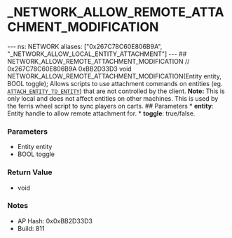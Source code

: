 # _NETWORK_ALLOW_REMOTE_ATTACHMENT_MODIFICATION

--- ns: NETWORK aliases: ["0x267C78C60E806B9A", "_NETWORK_ALLOW_LOCAL_ENTITY_ATTACHMENT"] --- ## NETWORK_ALLOW_REMOTE_ATTACHMENT_MODIFICATION  // 0x267C78C60E806B9A 0xBB2D33D3 void NETWORK_ALLOW_REMOTE_ATTACHMENT_MODIFICATION(Entity entity, BOOL toggle);  Allows scripts to use attachment commands on entities (eg. [`ATTACH_ENTITY_TO_ENTITY`](#_0x6B9BBD38AB0796DF)) that are not controlled by the client.  **Note:** This is only local and does not affect entities on other machines. This is used by the ferris wheel script to sync players on carts.  ## Parameters * **entity**: Entity handle to allow remote attachment for. * **toggle**: true/false.

### Parameters
* Entity entity
* BOOL toggle

### Return Value
* void

### Notes
* AP Hash: 0x0xBB2D33D3
* Build: 811

